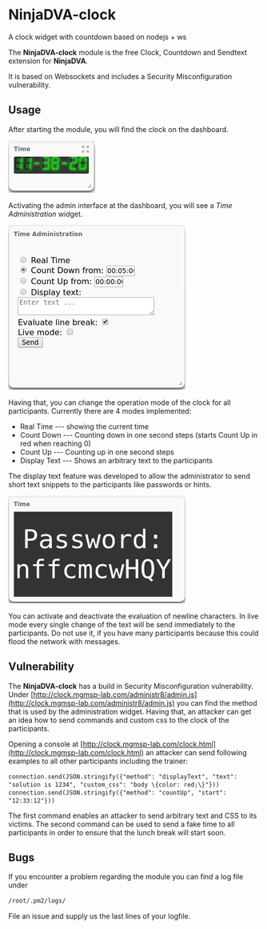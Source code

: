 # NinjaDVA-clock
A clock widget with countdown based on nodejs + ws

The **NinjaDVA-clock** module is the free Clock, Countdown and Sendtext extension for **NinjaDVA**.

It is based on Websockets and includes a Security Misconfiguration vulnerability.

## Usage

After starting the module, you will find the clock on the dashboard.

![clock on dashboard](_img/clock.png)

Activating the admin interface at the dashboard, you will see a *Time Administration* widget.

![admin widget](_img/admin.png)

Having that, you can change the operation mode of the clock for all participants.
Currently there are 4 modes implemented:

* Real Time --- showing the current time
* Count Down --- Counting down in one second steps (starts Count Up in red when reaching 0)
* Count Up --- Counting up in one second steps
* Display Text --- Shows an arbitrary text to the participants

The display text feature was developed to allow the administrator to send short text snippets to the participants like passwords or hints.

![display text feature](_img/displaytext.png)

You can activate and deactivate the evaluation of newline characters. In live mode every single change of the text will be send immediately to the participants. Do not use it, if you have many participants because this could flood the network with messages.

## Vulnerability
The **NinjaDVA-clock** has a build in Security Misconfiguration vulnerability. Under [http://clock.mgmsp-lab.com/administr8/admin.js](http://clock.mgmsp-lab.com/administr8/admin.js) you can find the method that is used by the administration widget. Having that, an attacker can get an idea how to send commands and custom css to the clock of the participants.

Opening a console at [http://clock.mgmsp-lab.com/clock.html](http://clock.mgmsp-lab.com/clock.html) an attacker can send following examples to all other participants including the trainer:
```
connection.send(JSON.stringify({"method": "displayText", "text": "solution is 1234", "custom_css": "body \{color: red;\}"}))
connection.send(JSON.stringify({"method": "countUp", "start": "12:33:12"}))
```
The first command enables an attacker to send arbitrary text and CSS to its victims. The second command can be used to send a fake time to all participants in order to ensure that the lunch break will start soon.

## Bugs
If you encounter a problem regarding the module you can find a log file under

```bash
/root/.pm2/logs/
```
File an issue and supply us the last lines of your logfile.



